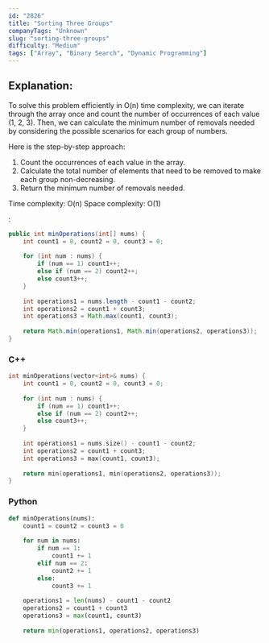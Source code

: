 ```yaml
---
id: "2826"
title: "Sorting Three Groups"
companyTags: "Unknown"
slug: "sorting-three-groups"
difficulty: "Medium"
tags: ["Array", "Binary Search", "Dynamic Programming"]
---
```


## Explanation:
To solve this problem efficiently in O(n) time complexity, we can iterate through the array once and count the number of occurrences of each value (1, 2, 3). Then, we can calculate the minimum number of removals needed by considering the possible scenarios for each group of numbers.

Here is the step-by-step approach:
1. Count the occurrences of each value in the array.
2. Calculate the total number of elements that need to be removed to make each group non-decreasing.
3. Return the minimum number of removals needed.

Time complexity: O(n)
Space complexity: O(1)

:

```java
public int minOperations(int[] nums) {
    int count1 = 0, count2 = 0, count3 = 0;
    
    for (int num : nums) {
        if (num == 1) count1++;
        else if (num == 2) count2++;
        else count3++;
    }
    
    int operations1 = nums.length - count1 - count2;
    int operations2 = count1 + count3;
    int operations3 = Math.max(count1, count3);
    
    return Math.min(operations1, Math.min(operations2, operations3));
}
```

### C++
```cpp
int minOperations(vector<int>& nums) {
    int count1 = 0, count2 = 0, count3 = 0;
    
    for (int num : nums) {
        if (num == 1) count1++;
        else if (num == 2) count2++;
        else count3++;
    }
    
    int operations1 = nums.size() - count1 - count2;
    int operations2 = count1 + count3;
    int operations3 = max(count1, count3);
    
    return min(operations1, min(operations2, operations3));
}
```

### Python
```python
def minOperations(nums):
    count1 = count2 = count3 = 0
    
    for num in nums:
        if num == 1:
            count1 += 1
        elif num == 2:
            count2 += 1
        else:
            count3 += 1
    
    operations1 = len(nums) - count1 - count2
    operations2 = count1 + count3
    operations3 = max(count1, count3)
    
    return min(operations1, operations2, operations3)
```